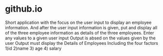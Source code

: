 # github.io
Short application with the focus on the user input to display an employee information.  And after the user input information is given, put and display all of the three employee information as details of the three employees.
Enter any values to a given user input
Output is absed on the values given by the user
Output must display the Details of Employees
Including the four factors 1)id
                            2)name
                              3) age
                                4) salary
